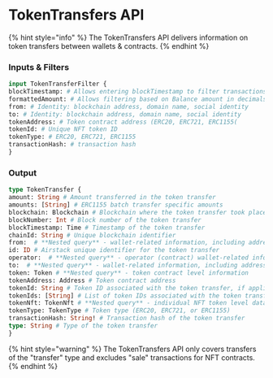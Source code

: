 # TokenTransfers API

{% hint style="info" %}
The TokenTransfers API delivers information on token transfers between wallets & contracts.
{% endhint %}

### Inputs & Filters

```graphql
input TokenTransferFilter {
blockTimestamp: # Allows entering blockTimestamp to filter transactions which happened in specific periods
formattedAmount: # Allows filtering based on Balance amount in decimals, e.g. show me Balances above 200
from: # Identity: blockchain address, domain name, social identity
to: # Identity: blockchain address, domain name, social identity 
tokenAddress: # Token contract address (ERC20, ERC721, ERC1155(
tokenId: # Unique NFT token ID
tokenType: # ERC20, ERC721, ERC1155
transactionHash: # transaction hash
}
```

### Output

```graphql
type TokenTransfer {
amount: String # Amount transferred in the token transfer
amounts: [String] # ERC1155 batch transfer specific amounts
blockchain: Blockchain # Blockchain where the token transfer took place
blockNumber: Int # Block number of the token transfer
blockTimestamp: Time # Timestamp of the token transfer
chainId: String # Unique blockchain identifier
from:  # **Nested query** - wallet-related information, including address, domains, social profile, other token balances, and transfer history.
id: ID # Airstack unique identifier for the token transfer
operator:  # **Nested query** - operator (contract) wallet-related information, including address, domains, social profile, other token balances, and transfer history.
to:  # **Nested query** - wallet-related information, including address, domains, social profile, other token balances, and transfer history.
token: Token # **Nested query** - token contract level information
tokenAddress: Address # Token contract address
tokenId: String # Token ID associated with the token transfer, if applicable
tokenIds: [String] # List of token IDs associated with the token transfer, if applicable
tokenNft: TokenNft # **Nested query** - individual NFT token level data
tokenType: TokenType # Token type (ERC20, ERC721, or ERC1155)
transactionHash: String! # Transaction hash of the token transfer
type: String # Type of the token transfer
}
```

{% hint style="warning" %}
The TokenTransfers API only covers transfers of the "transfer" type and excludes "sale" transactions for NFT contracts.
{% endhint %}
